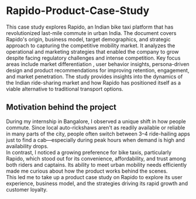 # Rapido-Product-Case-Study

This case study explores Rapido, an Indian bike taxi platform that has revolutionized last-mile commute in urban India. The document covers Rapido's origin, business model, target demographics, and strategic approach to capturing the competitive mobility market. It analyzes the operational and marketing strategies that enabled the company to grow despite facing regulatory challenges and intense competition. Key focus areas include market differentiation , user behavior insights, persona-driven design and product recommendations for improving retention, engagement, and market penetration.
The study provides insights into the dynamics of the Indian ride-sharing market and how Rapido has positioned itself as a viable alternative to traditional transport options.
<br> 
## Motivation behind the project 
During my internship in Bangalore, I observed a unique shift in how people commute. Since local auto-rickshaws aren't as readily available or reliable in many parts of the city, people often switch between 3–4 ride-hailing apps just to find a cab—especially during peak hours when demand is high and availability drops.
<br> 
In contrast, I noticed a growing preference for bike taxis, particularly Rapido, which stood out for its convenience, affordability, and trust among both riders and captains. Its ability to meet urban mobility needs efficiently made me curious about how the product works behind the scenes.
<br> 
This led me to take up a product case study on Rapido to explore its user experience, business model, and the strategies driving its rapid growth and customer loyalty.


